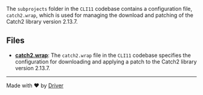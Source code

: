 <!--------------------------------------------------------------------------------->
<!-- IMPORTANT: This file is auto-generated by Driver (https://driver.ai). -------->
<!-- Manual edits may be overwritten on future commits. --------------------------->
<!--------------------------------------------------------------------------------->

The `subprojects` folder in the `CLI11` codebase contains a configuration file, `catch2.wrap`, which is used for managing the download and patching of the Catch2 library version 2.13.7.


## Files
- **[catch2.wrap](catch2.wrap.md)**: The `catch2.wrap` file in the `CLI11` codebase specifies the configuration for downloading and applying a patch to the Catch2 library version 2.13.7.

---
Made with ❤️ by [Driver](https://www.driver.ai/)